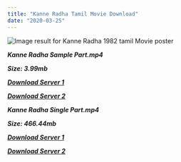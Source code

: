 ```yaml
---
title: "Kanne Radha Tamil Movie Download"
date: "2020-03-25"
---
```


![Image result for Kanne Radha 1982 tamil Movie poster](https://images-na.ssl-images-amazon.com/images/I/91xxPkxLkvL._RI_.jpg)

**_Kanne Radha Sample Part.mp4_**

**_Size: 3.99mb_**

**_[Download Server 1](http://b2.wetransfer.vip/files/{b8ae04a0e9ab0f9e64837bab03a252825878f388f00779843f60cec38aa445db}20Actor{b8ae04a0e9ab0f9e64837bab03a252825878f388f00779843f60cec38aa445db}20Hits{b8ae04a0e9ab0f9e64837bab03a252825878f388f00779843f60cec38aa445db}20Collection/Karthik{b8ae04a0e9ab0f9e64837bab03a252825878f388f00779843f60cec38aa445db}20Movies{b8ae04a0e9ab0f9e64837bab03a252825878f388f00779843f60cec38aa445db}20Collections/Kanne{b8ae04a0e9ab0f9e64837bab03a252825878f388f00779843f60cec38aa445db}20Radha{b8ae04a0e9ab0f9e64837bab03a252825878f388f00779843f60cec38aa445db}20(1982)/Kanne{b8ae04a0e9ab0f9e64837bab03a252825878f388f00779843f60cec38aa445db}20Radha{b8ae04a0e9ab0f9e64837bab03a252825878f388f00779843f60cec38aa445db}20{b8ae04a0e9ab0f9e64837bab03a252825878f388f00779843f60cec38aa445db}20Sample{b8ae04a0e9ab0f9e64837bab03a252825878f388f00779843f60cec38aa445db}20HD.mp4)_**

**_[Download Server 2](http://b2.wetransfer.vip/files/{b8ae04a0e9ab0f9e64837bab03a252825878f388f00779843f60cec38aa445db}20Actor{b8ae04a0e9ab0f9e64837bab03a252825878f388f00779843f60cec38aa445db}20Hits{b8ae04a0e9ab0f9e64837bab03a252825878f388f00779843f60cec38aa445db}20Collection/Karthik{b8ae04a0e9ab0f9e64837bab03a252825878f388f00779843f60cec38aa445db}20Movies{b8ae04a0e9ab0f9e64837bab03a252825878f388f00779843f60cec38aa445db}20Collections/Kanne{b8ae04a0e9ab0f9e64837bab03a252825878f388f00779843f60cec38aa445db}20Radha{b8ae04a0e9ab0f9e64837bab03a252825878f388f00779843f60cec38aa445db}20(1982)/Kanne{b8ae04a0e9ab0f9e64837bab03a252825878f388f00779843f60cec38aa445db}20Radha{b8ae04a0e9ab0f9e64837bab03a252825878f388f00779843f60cec38aa445db}20{b8ae04a0e9ab0f9e64837bab03a252825878f388f00779843f60cec38aa445db}20Sample{b8ae04a0e9ab0f9e64837bab03a252825878f388f00779843f60cec38aa445db}20HD.mp4)_**

**_Kanne Radha Single Part.mp4_**

**_Size: 466.44mb_**

**_[Download Server 1](http://b2.wetransfer.vip/files/{b8ae04a0e9ab0f9e64837bab03a252825878f388f00779843f60cec38aa445db}20Actor{b8ae04a0e9ab0f9e64837bab03a252825878f388f00779843f60cec38aa445db}20Hits{b8ae04a0e9ab0f9e64837bab03a252825878f388f00779843f60cec38aa445db}20Collection/Karthik{b8ae04a0e9ab0f9e64837bab03a252825878f388f00779843f60cec38aa445db}20Movies{b8ae04a0e9ab0f9e64837bab03a252825878f388f00779843f60cec38aa445db}20Collections/Kanne{b8ae04a0e9ab0f9e64837bab03a252825878f388f00779843f60cec38aa445db}20Radha{b8ae04a0e9ab0f9e64837bab03a252825878f388f00779843f60cec38aa445db}20(1982)/Kanne{b8ae04a0e9ab0f9e64837bab03a252825878f388f00779843f60cec38aa445db}20Radha{b8ae04a0e9ab0f9e64837bab03a252825878f388f00779843f60cec38aa445db}20{b8ae04a0e9ab0f9e64837bab03a252825878f388f00779843f60cec38aa445db}20Single{b8ae04a0e9ab0f9e64837bab03a252825878f388f00779843f60cec38aa445db}20Part{b8ae04a0e9ab0f9e64837bab03a252825878f388f00779843f60cec38aa445db}20HD.mp4)_**

**_[Download Server 2](http://b2.wetransfer.vip/files/{b8ae04a0e9ab0f9e64837bab03a252825878f388f00779843f60cec38aa445db}20Actor{b8ae04a0e9ab0f9e64837bab03a252825878f388f00779843f60cec38aa445db}20Hits{b8ae04a0e9ab0f9e64837bab03a252825878f388f00779843f60cec38aa445db}20Collection/Karthik{b8ae04a0e9ab0f9e64837bab03a252825878f388f00779843f60cec38aa445db}20Movies{b8ae04a0e9ab0f9e64837bab03a252825878f388f00779843f60cec38aa445db}20Collections/Kanne{b8ae04a0e9ab0f9e64837bab03a252825878f388f00779843f60cec38aa445db}20Radha{b8ae04a0e9ab0f9e64837bab03a252825878f388f00779843f60cec38aa445db}20(1982)/Kanne{b8ae04a0e9ab0f9e64837bab03a252825878f388f00779843f60cec38aa445db}20Radha{b8ae04a0e9ab0f9e64837bab03a252825878f388f00779843f60cec38aa445db}20{b8ae04a0e9ab0f9e64837bab03a252825878f388f00779843f60cec38aa445db}20Single{b8ae04a0e9ab0f9e64837bab03a252825878f388f00779843f60cec38aa445db}20Part{b8ae04a0e9ab0f9e64837bab03a252825878f388f00779843f60cec38aa445db}20HD.mp4)_**
